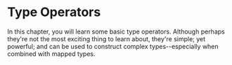# Type Operators

In this chapter, you will learn some basic type operators. Although perhaps they're not the most exciting thing to learn about, they're simple; yet powerful; and can be used to construct complex types--especially when combined with mapped types.
